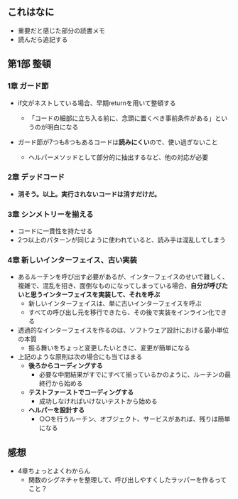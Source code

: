 ## これはなに
- 重要だと感じた部分の読書メモ
- 読んだら追記する

## 第1部 整頓
### 1章 ガード節
- if文がネストしている場合、早期returnを用いて整頓する
    - 「コードの細部に立ち入る前に、念頭に置くべき事前条件がある」というのが明白になる

- ガード節が7つも8つもあるコードは**読みにくい**ので、使い過ぎないこと
    - ヘルパーメソッドとして部分的に抽出するなど、他の対応が必要

### 2章 デッドコード
- **消そう。以上。実行されないコードは消すだけだ。**

### 3章 シンメトリーを揃える
- コードに一貫性を持たせる
- 2つ以上のパターンが同じように使われていると、読み手は混乱してしまう

### 4章 新しいインターフェイス、古い実装
- あるルーチンを呼び出す必要があるが、インターフェイスのせいで難しく、複雑で、混乱を招き、面倒なものになってしまっている場合、**自分が呼びたいと思うインターフェイスを実装して、それを呼ぶ**
	- 新しいインターフェイスは、単に古いインターフェイスを呼ぶ
	- すべての呼び出し元を移行できたら、その後で実装をインライン化できる
- 透過的なインターフェイスを作るのは、ソフトウェア設計における最小単位の本質
	- 振る舞いをちょっと変更したいときに、変更が簡単になる
- 上記のような原則は次の場合にも当てはまる
	- **後ろからコーディングする**
		- 必要な中間結果がすでにすべて揃っているかのように、ルーチンの最終行から始める
	- **テストファーストでコーディングする**
		- 成功しなければいけないテストから始める
	- **ヘルパーを設計する**
		- ○○を行うルーチン、オブジェクト、サービスがあれば、残りは簡単になる

## 感想
- 4章ちょっとよくわからん
	- 関数のシグネチャを整理して、呼び出しやすくしたラッパーを作るってこと？